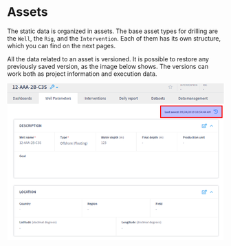 # Assets

The static data is organized in assets. The base asset types for drilling are the `Well`, the `Rig`, and the `Intervention`. Each of them has its own structure, which you can find on the next pages.

All the data related to an asset is versioned. It is possible to restore any previously saved version, as the image below shows. The versions can work both as project information and execution data.

![How to access the version history for an asset](<../../.gitbook/assets/image (530).png>)

